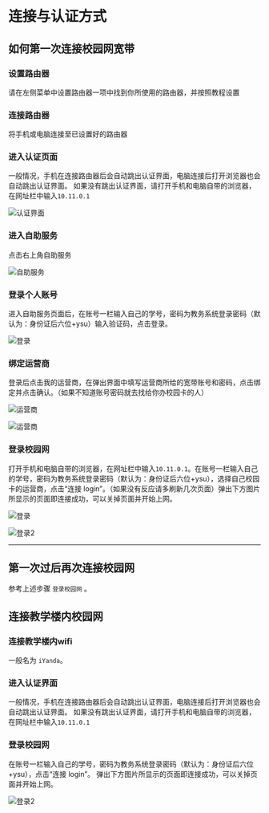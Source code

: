 # 连接与认证方式

## 如何第一次连接校园网宽带

### 设置路由器
请在左侧菜单中设置路由器一项中找到你所使用的路由器，并按照教程设置

### 连接路由器
将手机或电脑连接至已设置好的路由器

### 进入认证页面
一般情况，手机在连接路由器后会自动跳出认证界面，电脑连接后打开浏览器也会自动跳出认证界面。
如果没有跳出认证界面，请打开手机和电脑自带的浏览器，在网址栏中输入`10.11.0.1`

![认证界面](connect/1.png)

### 进入自助服务
点击右上角自助服务

![自助服务](connect/2.png)

### 登录个人账号
进入自助服务页面后，在账号一栏输入自己的学号，密码为教务系统登录密码（默认为：身份证后六位+ysu）输入验证码，点击登录。

![登录](connect/3.png)

### 绑定运营商
登录后点击我的运营商，在弹出界面中填写运营商所给的宽带账号和密码，点击绑定并点击确认。（如果不知道账号密码就去找给你办校园卡的人）

![运营商](connect/4.png)

![运营商](connect/5.png)

### 登录校园网
打开手机和电脑自带的浏览器，在网址栏中输入`10.11.0.1`。在账号一栏输入自己的学号，密码为教务系统登录密码（默认为：身份证后六位+ysu），选择自己校园卡的运营商，点击“连接 login”。（如果没有反应请多刷新几次页面）弹出下方图片所显示的页面即连接成功，可以关掉页面并开始上网。

![登录](connect/6.png)

![登录2](connect/7.png)

---

## 第一次过后再次连接校园网

参考上述步骤 `登录校园网` 。

## 连接教学楼内校园网

### 连接教学楼内wifi

一般名为 `iYanda`。

### 进入认证界面
一般情况，手机在连接路由器后会自动跳出认证界面，电脑连接后打开浏览器也会自动跳出认证界面。
如果没有跳出认证界面，请打开手机和电脑自带的浏览器，在网址栏中输入`10.11.0.1`

### 登录校园网
在账号一栏输入自己的学号，密码为教务系统登录密码（默认为：身份证后六位+ysu），点击“连接 login”。
弹出下方图片所显示的页面即连接成功，可以关掉页面并开始上网。

![登录2](connect/7.png)

